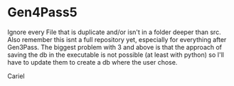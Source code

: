 # Gen4Pass5
Ignore every File that is duplicate and/or isn't in a folder deeper than src. Also remember this isnt a full repository yet, especially for everything after Gen3Pass.
The biggest problem with 3 and above is that the approach of saving the db in the executable is not possible (at least with python) so I'll have to update them to create a 
db where the user chose.

Cariel
